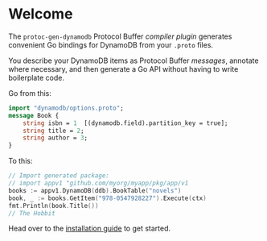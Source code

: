 # Welcome

The `protoc-gen-dynamodb` Protocol Buffer _compiler plugin_ generates convenient Go bindings for DynamoDB from your `.proto` files.

You describe your DynamoDB items as Protocol Buffer _messages_,
annotate where necessary, and then generate a Go API without having to write boilerplate code.

Go from this:

```protobuf
import "dynamodb/options.proto";
message Book {
    string isbn = 1  [(dynamodb.field).partition_key = true];
    string title = 2;
    string author = 3;
}
```

To this:

```go
// Import generated package:
// import appv1 "github.com/myorg/myapp/pkg/app/v1
books := appv1.DynamoDB(ddb).BookTable("novels")
book, _ := books.GetItem("978-0547928227").Execute(ctx)
fmt.Println(book.Title())
// The Hobbit
```



Head over to the [installation guide](installation.md) to get started.
